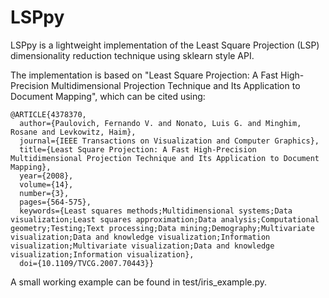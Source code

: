 # LSPpy

 LSPpy is a lightweight implementation of the Least Square Projection (LSP) dimensionality reduction technique using sklearn style API. 

The implementation is based on "Least Square Projection: A Fast High-Precision Multidimensional Projection Technique and Its Application to Document Mapping", which can be cited using:

```
@ARTICLE{4378370,
  author={Paulovich, Fernando V. and Nonato, Luis G. and Minghim, Rosane and Levkowitz, Haim},
  journal={IEEE Transactions on Visualization and Computer Graphics}, 
  title={Least Square Projection: A Fast High-Precision Multidimensional Projection Technique and Its Application to Document Mapping}, 
  year={2008},
  volume={14},
  number={3},
  pages={564-575},
  keywords={Least squares methods;Multidimensional systems;Data visualization;Least squares approximation;Data analysis;Computational geometry;Testing;Text processing;Data mining;Demography;Multivariate visualization;Data and knowledge visualization;Information visualization;Multivariate visualization;Data and knowledge visualization;Information visualization},
  doi={10.1109/TVCG.2007.70443}}
```

A small working example can be found in test/iris_example.py.
